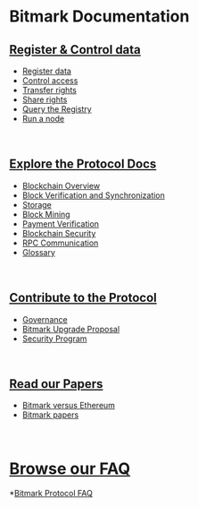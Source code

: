 
# Bitmark Documentation

## [Register & Control data](/pages/register-and-control-data/README.md)

* [Register data](/pages/register-and-control-data/register-data.md)
* [Control access](/pages/register-and-control-data/control-access.md)
* [Transfer rights](/pages/register-and-control-data/transfer-rights.md)
* [Share rights](/pages/register-and-control-data/share-rights.md)
* [Query the Registry](/pages/register-and-control-data/query-the-registry.md)
* [Run a node](/pages/register-and-control-data/run-a-node.md)

<br>

## [Explore the Protocol Docs](/pages/explore-the-protocol-docs/README.md)

* [Blockchain Overview](/pages/explore-the-protocol-docs/blockchain-overview.md)
* [Block Verification and Synchronization](/pages/explore-the-protocol-docs/block-verification-and-synchronization.md)
* [Storage](/pages/explore-the-protocol-docs/storage-databases.md)
* [Block Mining](/pages/explore-the-protocol-docs/block-mining.md)
* [Payment Verification](/pages/explore-the-protocol-docs/payment-verification.md)
* [Blockchain Security](/pages/explore-the-protocol-docs/blockchain-security.md)
* [RPC Communication](/pages/explore-the-protocol-docs/rpc-communication.md)
* [Glossary](/pages/explore-the-protocol-docs/glossary.md)

<br>

## [Contribute to the Protocol](/pages/contribute-to-the-protocol/README.md)

* [Governance](/pages/contribute-to-the-protocol/governance.md)
* [Bitmark Upgrade Proposal](/pages/contribute-to-the-protocol/bup.md)
* [Security Program](/pages/contribute-to-the-protocol/security-program.md)

<br>

## [Read our Papers](/pages/read-our-papers/README.md)

* [Bitmark versus Ethereum](/pages/read-our-papers/bitmark-eth-comparison.md)
* [Bitmark papers](/pages/read-our-papers/white-papers.md)

<br>

# [Browse our FAQ](/pages/browse-our-faq/README.md)

*[Bitmark Protocol FAQ](/pages/browse-our-faq/bitmark-protocol-faq.md)